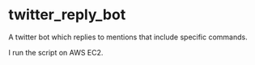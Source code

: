# twitter_reply_bot
A twitter bot which replies to mentions that include specific commands.

I run the script on AWS EC2.
